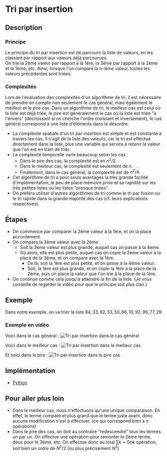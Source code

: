 # Tri par insertion

## Description

### Principe

Le principe du tri par insertion est de parcourir la liste de valeurs, en les classant par rapport aux valeurs déjà parcourues.  
On trie la 2ème valeur par rapport à la 1ère, la 3ème par rapport à la 2ème et la 1ème, etc.
Ainsi, lorsque l'on compare la n-ième valeur, toutes les valeurs précédentes sont triées.

### Complexités

Lors de l'évaluation des complexités d'un algorithme de tri, il est nécessaire de prendre en compte non seulement le cas général, mais également le meilleur et le pire cas.
Dans un algorithme de tri, le meilleur cas est celui où la liste est déjà triée, le pire est généralement le cas où la liste est triée "à l'envers" (décroissant si on cherche l'ordre croissant et inversement), le cas général correspond à une liste d'éléments dans le désordre.

* La complexité spatiale d'un tri par insertion est simple et est constante à travers les cas. Il s'agit de la liste des valeurs, car le tri est effectué directement dans la liste, plus une variable qui servira à retenir la valeur que l'on est en train de trier.
* La complexité temporelle varie beaucoup selon les cas :
  * Dans le pire des cas, la complexité est en $n^2/2$.
  * Dans le meilleur cas, la complexité est seulement de $n$.
  * Finalement, dans le cas général, la complexité est de $n^2/4$.
* Cet algorithme de tri a pour seuls avantages la très grande facilité d'implémentation, le peu de place mémoire prise et sa rapidité sur les très petites listes ou les listes "presque triées".
* On préféra utiliser d'autres algorithmes de tri comme le tri par fusion ou le tri rapide dans la grande majorité des cas (cf. leurs explications respectives).

## Étapes

* On commence par comparer la 2ème valeur à la 1ère, et on la place accordement.
* On compare la 3ème valeur avec la 2ème.
  * Soit la 3ème valeur est plus grande, auquel cas on passe à la 4eme.
  * Où alors, elle est plus petite, auquel cas on copie la 2ème valeur à la place de la 3ème, et on compare avec la 1ère.
    * De là, soit la 1ère est plus petite, et on passe à la 4ème valeur.
    * Soit, la 1ère est plus grande, et on copie la 1ère à la place de la 2ème, puis on place la valeur que l'on trie à la place de la 1ère.
* On continue comme cela jusqu'à atteindre la fin de la liste.
(Je vous conseille de regarder la vidéo pour que le principe soit plus clair.)

## Exemple

Dans notre exemple, on va trier la liste $84, 33, 82, 53, 50, 66, 10, 92, 96, 77, 29$

### Exemple en vidéo

Voici dans le cas général :
![Tri par insertion dans le cas général](../Exemples/.gif/TriInsertionGeneral.gif)

Voici dans le meilleur cas :
![Tri par insertion dans le meilleur cas](../Exemples/.gif/TriInsertionMeilleur.gif)

Et voici dans le pire :
![Tri par insertion dans le pire cas](../Exemples/.gif/TriInsertionPire.gif)

## Implémentation

* [Python](https://github.com/TheAlgorithms/Python/blob/master/sorts/insertion_sort.py)

## Pour aller plus loin

* Dans le meilleur cas, nous n'effectuons qu'une unique comparaison. En effet, le terme comparé et plus grand que le terme juste avant, donc aucune modification n'est à effectuer. (ce qui correspond bien à $n$ opérations)
* Dans le pire des cas, on doit au contraire "redescendre" tous les termes un par un. On effectue une opération pour remonter le 2ème terme, deux pour le 3ème, etc. On effectue donc au total $\sum{k=0}{n}{k}$ opération, soit bien un ordre de $N^2/2$ (ou plus précisément $N^2$)
